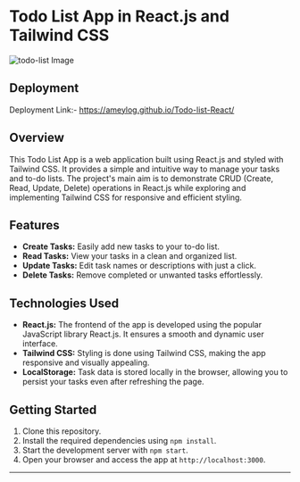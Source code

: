 # Todo List App in React.js and Tailwind CSS


![todo-list Image](https://github.com/Ameylog/Todo-list-React/assets/58946915/43f6a953-914d-4430-bf2a-1713220834da)

## Deployment
Deployment Link:- https://ameylog.github.io/Todo-list-React/

## Overview

This Todo List App is a web application built using React.js and styled with Tailwind CSS. It provides a simple and intuitive way to manage your tasks and to-do lists. The project's main aim is to demonstrate CRUD (Create, Read, Update, Delete) operations in React.js while exploring and implementing Tailwind CSS for responsive and efficient styling.

## Features

- **Create Tasks:** Easily add new tasks to your to-do list.
- **Read Tasks:** View your tasks in a clean and organized list.
- **Update Tasks:** Edit task names or descriptions with just a click.
- **Delete Tasks:** Remove completed or unwanted tasks effortlessly.

## Technologies Used

- **React.js:** The frontend of the app is developed using the popular JavaScript library React.js. It ensures a smooth and dynamic user interface.
- **Tailwind CSS:** Styling is done using Tailwind CSS, making the app responsive and visually appealing.
- **LocalStorage:** Task data is stored locally in the browser, allowing you to persist your tasks even after refreshing the page.

## Getting Started

1. Clone this repository.
2. Install the required dependencies using `npm install`.
3. Start the development server with `npm start`.
4. Open your browser and access the app at `http://localhost:3000`.

---



